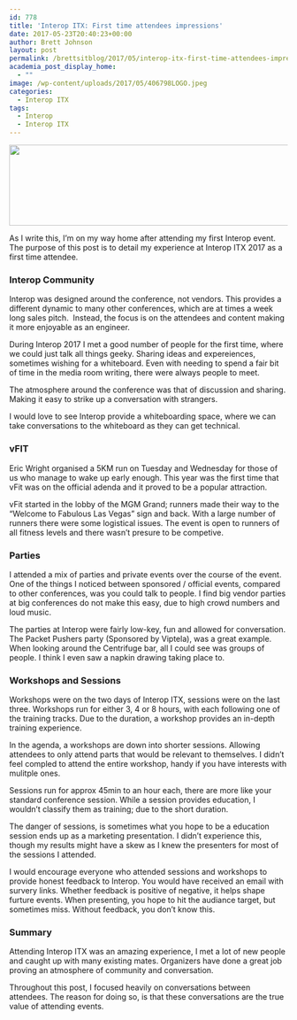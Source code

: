 ```yaml
---
id: 778
title: 'Interop ITX: First time attendees impressions'
date: 2017-05-23T20:40:23+00:00
author: Brett Johnson
layout: post
permalink: /brettsitblog/2017/05/interop-itx-first-time-attendees-impressions/
academia_post_display_home:
  - ""
image: /wp-content/uploads/2017/05/406798LOGO.jpeg
categories:
  - Interop ITX
tags:
  - Interop
  - Interop ITX
---
```


<img class=" wp-image-759" src="https://sdbrett.com/BrettsITBlog/wp-content/uploads/2017/05/406798LOGO-300x83.jpeg" alt="" width="528" height="146" srcset="https://sdbrett.com/assets/images2017/05/406798LOGO-300x83.jpeg 300w, https://sdbrett.com/assets/images2017/05/406798LOGO-768x213.jpeg 768w, https://sdbrett.com/assets/images2017/05/406798LOGO-1024x284.jpeg 1024w, https://sdbrett.com/assets/images2017/05/406798LOGO-260x72.jpeg 260w, https://sdbrett.com/assets/images2017/05/406798LOGO.jpeg 1050w" sizes="(max-width: 528px) 100vw, 528px" />

As I write this, I&#8217;m on my way home after attending my first Interop event. The purpose of this post is to detail my experience at Interop ITX 2017 as a first time attendee.

### Interop Community

Interop was designed around the conference, not vendors. This provides a different dynamic to many other conferences, which are at times a week long sales pitch.  Instead, the focus is on the attendees and content making it more enjoyable as an engineer.

During Interop 2017 I met a good number of people for the first time, where we could just talk all things geeky. Sharing ideas and expereiences, sometimes wishing for a whiteboard. Even with needing to spend a fair bit of time in the media room writing, there were always people to meet.

The atmosphere around the conference was that of discussion and sharing. Making it easy to strike up a conversation with strangers.

I would love to see Interop provide a whiteboarding space, where we can take conversations to the whiteboard as they can get technical.

### vFIT

Eric Wright organised a 5KM run on Tuesday and Wednesday for those of us who manage to wake up early enough. This year was the first time that vFit was on the official adenda and it proved to be a popular attraction.

vFit started in the lobby of the MGM Grand; runners made their way to the &#8220;Welcome to Fabulous Las Vegas&#8221; sign and back. With a large number of runners there were some logistical issues. The event is open to runners of all fitness levels and there wasn&#8217;t presure to be competive.

### Parties

I attended a mix of parties and private events over the course of the event. One of the things I noticed between sponsored / official events, compared to other conferences, was you could talk to people. I find big vendor parties at big conferences do not make this easy, due to high crowd numbers and loud music.

The parties at Interop were fairly low-key, fun and allowed for conversation. The Packet Pushers party (Sponsored by Viptela), was a great example. When looking around the Centrifuge bar, all I could see was groups of people. I think I even saw a napkin drawing taking place to.

### Workshops and Sessions

Workshops were on the two days of Interop ITX, sessions were on the last three. Workshops run for either 3, 4 or 8 hours, with each following one of the training tracks. Due to the duration, a workshop provides an in-depth training experience.

In the agenda, a workshops are down into shorter sessions. Allowing attendees to only attend parts that would be relevant to themselves. I didn&#8217;t feel compled to attend the entire workshop, handy if you have interests with mulitple ones.

Sessions run for approx 45min to an hour each, there are more like your standard conference session. While a session provides education, I wouldn&#8217;t classify them as training; due to the short duration.

The danger of sessions, is sometimes what you hope to be a education session ends up as a marketing presentation. I didn&#8217;t experience this, though my results might have a skew as I knew the presenters for most of the sessions I attended.

I would encourage everyone who attended sessions and workshops to provide honest feedback to Interop. You would have received an email with survery links. Whether feedback is positive of negative, it helps shape furture events. When presenting, you hope to hit the audiance target, but sometimes miss. Without feedback, you don&#8217;t know this.

### Summary

Attending Interop ITX was an amazing experience, I met a lot of new people and caught up with many existing mates. Organizers have done a great job proving an atmosphere of community and conversation.

Throughout this post, I focused heavily on conversations between attendees. The reason for doing so, is that these conversations are the true value of attending events.